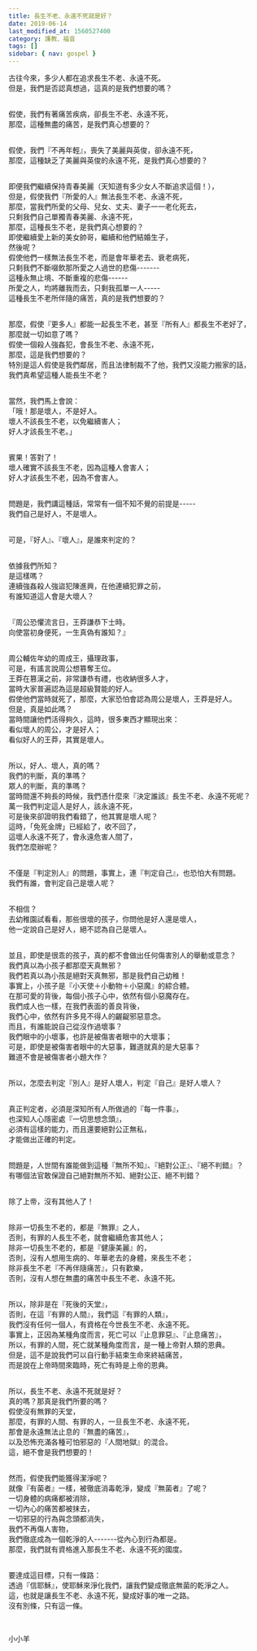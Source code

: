 ```yaml
---
title: 長生不老、永遠不死就是好？
date: 2019-06-14
last_modified_at: 1560527400
category: 護教、福音
tags: []
sidebar: { nav: gospel }
---
```


<p>古往今來，多少人都在追求長生不老、永遠不死。<br/>
但是，我們是否認真想過，這真的是我們想要的嗎？</p>
<p><br/>
假使，我們有著痛苦疾病，卻長生不老、永遠不死，<br/>
那麼，這種無盡的痛苦，是我們真心想要的？</p>
<p><br/>
假使，我們『不再年輕』，喪失了美麗與英俊，卻永遠不死，<br/>
那麼，這種缺乏了美麗與英俊的永遠不死，是我們真心想要的？</p>
<p><br/>
即便我們繼續保持青春美麗（天知道有多少女人不斷追求這個！），<br/>
但是，假使我們『所愛的人』無法長生不老、永遠不死，<br/>
那麼，當我們所愛的父母、兒女、丈夫、妻子一一老化死去，<br/>
只剩我們自己單獨青春美麗、永遠不死，<br/>
那麼，這種長生不老，是我們真心想要的？<br/>
即使繼續愛上新的美女帥哥，繼續和他們結婚生子，<br/>
然後呢？<br/>
假使他們一樣無法長生不老，而是會年華老去、衰老病死，<br/>
只剩我們不斷啜飲那所愛之人過世的悲傷-------<br/>
這種永無止境、不斷重複的悲傷------<br/>
所愛之人，均將離我而去，只剩我孤單一人-----<br/>
這種長生不老所伴隨的痛苦，真的是我們想要的？</p>
<p><br/>
那麼，假使『更多人』都能一起長生不老，甚至『所有人』都長生不老好了，<br/>
那麼就一切如意了嗎？<br/>
假使一個殺人強姦犯，會長生不老、永遠不死，<br/>
那麼，這是我們想要的？<br/>
特別是這人假使是我們鄰居，而且法律制裁不了他，我們又沒能力搬家的話，<br/>
我們真希望這種人能長生不老？</p>
<p><br/>
當然，我們馬上會說：<br/>
「哦！那是壞人，不是好人。<br/>
壞人不該長生不老，以免繼續害人；<br/>
好人才該長生不老。」</p>
<p><br/>
賓果！答對了！<br/>
壞人確實不該長生不老，因為這種人會害人；<br/>
好人才該長生不老，因為不會害人。</p>
<p><br/>
問題是，我們講這種話，常常有一個不知不覺的前提是-----<br/>
我們自己是好人，不是壞人。</p>
<p><br/>
可是，『好人』、『壞人』，是誰來判定的？</p>
<p><br/>
依據我們所知？<br/>
是這樣嗎？<br/>
連續強姦殺人強盜犯陳進興，在他連續犯罪之前，<br/>
有誰知道這人會是大壞人？</p>
<p><br/>
『周公恐懼流言日，王莽謙恭下士時。<br/>
向使當初身便死，一生真偽有誰知？』</p>
<p><br/>
周公輔佐年幼的周成王，攝理政事，<br/>
可是，有謠言說周公想篡奪王位。<br/>
王莽在篡漢之前，非常謙恭有禮，也收納很多人才，<br/>
當時大家普遍認為這是超級賢能的好人。<br/>
假使他們當時就死了，那麼，大家恐怕會認為周公是壞人，王莽是好人。<br/>
但是，真是如此嗎？<br/>
當時間讓他們活得夠久，這時，很多東西才顯現出來：<br/>
看似壞人的周公，才是好人；<br/>
看似好人的王莽，其實是壞人。</p>
<p><br/>
所以，好人、壞人，真的嗎？<br/>
我們的判斷，真的準嗎？<br/>
眾人的判斷，真的準嗎？<br/>
當時間還不夠長的時候，我們憑什麼來『決定誰該』長生不老、永遠不死呢？<br/>
萬一我們判定這人是好人，該永遠不死，<br/>
可是後來卻證明我們看錯了，他其實是壞人呢？<br/>
這時，「免死金牌」已經給了，收不回了，<br/>
這壞人永遠不死了，會永遠危害人間了，<br/>
我們怎麼辦呢？</p>
<p><br/>
不僅是『判定別人』的問題，事實上，連『判定自己』，也恐怕大有問題。<br/>
我們有誰，會判定自己是壞人呢？</p>
<p><br/>
不相信？<br/>
去幼稚園試看看，那些很壞的孩子，你問他是好人還是壞人，<br/>
他一定說自己是好人，絕不認為自己是壞人。</p>
<p><br/>
並且，即使是很乖的孩子，真的都不會做出任何傷害別人的舉動或意念？<br/>
我們真以為小孩子都那麼天真無邪？<br/>
我們若真以為小孩是絕對天真無邪，那是我們自己幼稚！<br/>
事實上，小孩子是『小天使＋小動物＋小惡魔』的綜合體。<br/>
在那可愛的背後，每個小孩子心中，依然有個小惡魔存在。<br/>
我們成人也一樣，在我們表面的善良背後，<br/>
我們心中，依然有許多見不得人的齷齪邪惡意念。<br/>
而且，有誰能說自己從沒作過壞事？<br/>
我們眼中的小壞事，也許是被傷害者眼中的大壞事；<br/>
可是，即使是被傷害者眼中的大惡事，難道就真的是大惡事？<br/>
難道不會是被傷害者小題大作？</p>
<p><br/>
所以，怎麼去判定『別人』是好人壞人，判定『自己』是好人壞人？</p>
<p><br/>
真正判定者，必須是深知所有人所做過的『每一件事』，<br/>
也深知人心隱密處『一切思想念頭』，<br/>
必須有這樣的能力，而且還要絕對公正無私，<br/>
才能做出正確的判定。</p>
<p><br/>
問題是，人世間有誰能做到這種『無所不知』、『絕對公正』、『絕不判錯』？<br/>
有哪個法官敢保證自己絕對無所不知、絕對公正、絕不判錯？</p>
<p><br/>
除了上帝，沒有其他人了！</p>
<p><br/>
除非一切長生不老的，都是『無罪』之人，<br/>
否則，有罪的人長生不老，就會繼續危害其他人；<br/>
除非一切長生不老的，都是『健康美麗』的，<br/>
否則，沒有人想用生病的、年華老去的身體，來長生不老；<br/>
除非長生不老『不再伴隨痛苦』，只有歡樂，<br/>
否則，沒有人想在無盡的痛苦中長生不老、永遠不死。</p>
<p><br/>
所以，除非是在『死後的天堂』，<br/>
否則，在這『有罪的人間』，我們這『有罪的人類』，<br/>
我們沒有任何一個人，有資格在今世長生不老、永遠不死。<br/>
事實上，正因為某種角度而言，死亡可以『止息罪惡』、『止息痛苦』，<br/>
所以，有罪的人間，死亡就某種角度而言，是一種上帝對人類的恩典。<br/>
但是，這不是說我們可以自行動手結束生命來終結痛苦，<br/>
而是說在上帝時間來臨時，死亡有時是上帝的恩典。</p>
<p><br/>
所以，長生不老、永遠不死就是好？<br/>
真的嗎？那真是我們所要的嗎？<br/>
假使沒有無罪的天堂，<br/>
那麼，有罪的人間、有罪的人，一旦長生不老、永遠不死，<br/>
那會是永遠無法止息的『無盡的痛苦』，<br/>
以及恐怖充滿各種可怕邪惡的『人間地獄』的混合。<br/>
這，絕不會是我們想要的！</p>
<p><br/>
然而，假使我們能獲得潔淨呢？<br/>
就像『有菌者』一樣，被徹底消毒乾淨，變成『無菌者』了呢？<br/>
一切身體的病痛都被消除，<br/>
一切內心的痛苦都被抹去，<br/>
一切邪惡的行為與念頭都消失，<br/>
我們不再傷人害物，<br/>
我們徹底成為一個乾淨的人-------從內心到行為都是。<br/>
那麼，我們就有資格進入那長生不老、永遠不死的國度。</p>
<p><br/>
要達成這目標，只有一條路：<br/>
透過『信耶穌』，使耶穌來淨化我們，讓我們變成徹底無菌的乾淨之人。<br/>
這，也就是讓長生不老、永遠不死，變成好事的唯一之路。<br/>
沒有別條，只有這一條。</p>
<p> </p>
<p>小小羊</p>
